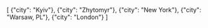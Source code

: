 [
  {"city": "Kyiv"},
  {"city": "Zhytomyr"},
  {"city": "New York"},
  {"city": "Warsaw, PL"},
  {"city": "London"}
]
